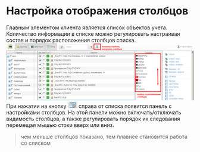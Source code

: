 Настройка отображения столбцов
==============================
Главным элементом клиента является список объектов учета. Количество информации в списке можно регулировать настраивая состав и порядок расположения столбцов списка. 
![настройка столбцов](columns-edit.png)
При нажатии на кнопку ![столбцы](columns-button.png) справа от списка появится панель с настройками столбцов. На этой панели можно включать/отключать видимость столбцов, а также регулировать порядок их следования перемещая мышью стоки вверх или вниз. 
> чем меньше столбцов показано, тем плавнее становится работа со списком 